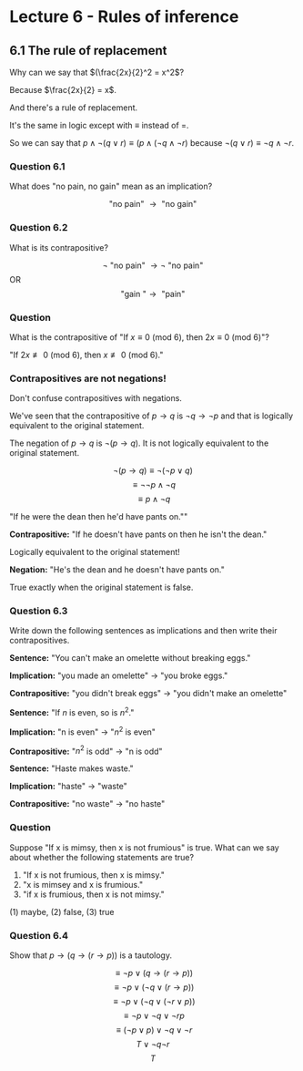 # Lecture 6 - Rules of inference

## 6.1 The rule of replacement

Why can we say that $(\frac{2x}{2}^2 = x^2$?

Because $\frac{2x}{2} = x$.

And there's a rule of replacement.

It's the same in logic except with $\equiv$ instead of $=$.

So we can say that $p \land \neg(q \lor r) \equiv (p \land (\neg q \land \neg
r)$ because $\neg (q \lor r) \equiv \neg q \land \neg r$.

### Question 6.1

What does "no pain, no gain" mean as an implication?

$$ \text{"no pain" } \to \text{ "no gain"}$$

### Question 6.2

What is its contrapositive?

$$\neg \text{ "no pain" } \to \neg \text{ "no pain"}$$
OR
$$\text{"gain "} \to \text{ "pain"}$$

### Question

What is the contrapositive of "If $x \equiv 0$ (mod 6), then $2x \equiv 0$ (mod
6)"?

"If $2x \not\equiv 0$ (mod 6), then $x \not\equiv 0$ (mod 6)."

### Contrapositives are not negations!

Don't confuse contrapositives with negations.

We've seen that the contrapositive of $p \to q$ is $\neg q \to \neg p$ and that
is logically equivalent to the original statement.

The negation of $p \to q$ is $\neg (p \to q)$. It is not logically equivalent to
the original statement.

$$\neg (p \to q) \equiv \neg (\neg p \lor q)$$
$$\equiv \neg \neg p \land \neg q$$
$$\equiv p \land \neg q$$

"If he were the dean then he'd have pants on.""

**Contrapositive:** "If he doesn't have pants on then he isn't the dean."

Logically equivalent to the original statement!

**Negation:** "He's the dean and he doesn't have pants on."

True exactly when the original statement is false.

### Question 6.3

Write down the following sentences as implications and then write their
contrapositives.

**Sentence:** "You can't make an omelette without breaking eggs."

**Implication:** "you made an omelette" $\to$ "you broke eggs."

**Contrapositive:** "you didn't break eggs" $\to$ "you didn't make an omelette"

**Sentence:** "If $n$ is even, so is $n^2$."

**Implication:** "n is even" $\to$ "$n^2$ is even"

**Contrapositive:** "$n^2$ is odd" $\to$ "n is odd"

**Sentence:** "Haste makes waste."

**Implication:** "haste" $\to$ "waste"

**Contrapositive:** "no waste" $\to$ "no haste"

### Question

Suppose "If x is mimsy, then x is not frumious" is true. What can we say about
whether the following statements are true?

1. "If x is not frumious, then x is mimsy."
2. "x is mimsey and x is frumious."
3. "if x is frumious, then x is not mimsy."

(1) maybe, (2) false, (3) true

### Question 6.4

Show that $p \to (q \to (r \to p))$ is a tautology.

$$\equiv \neg p \lor (q \to (r \to p))$$
$$\equiv \neg p \lor (\neg q \lor (r \to p))$$
$$\equiv \neg p \lor (\neg q \lor (\neg r \lor p))$$
$$\equiv \neg p \lor \neg q \lor \neg r p$$
$$\equiv (\neg p \lor p) \lor \neg q \lor \neg r$$
$$T \lor \neg q \neg r$$
$$T$$

